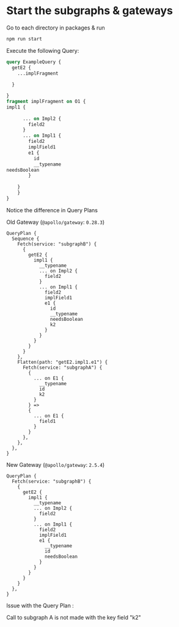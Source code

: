 # Start the subgraphs & gateways

Go to each directory in packages & run
```bash
npm run start
```

Execute the following Query:
```graphql
query ExampleQuery {
  getE2 {
    ...implFragment
    
  }

}
fragment implFragment on O1 {
impl1 {
      
      ... on Impl2 {
        field2
      }
      ... on Impl1 {
        field2
        implField1
        e1 {
          id
          __typename
needsBoolean
        }
      
    }
    }
}
```

Notice the difference in Query Plans

Old Gateway (`@apollo/gateway`: `0.28.3`)
```
QueryPlan {
  Sequence {
    Fetch(service: "subgraphB") {
      {
        getE2 {
          impl1 {
            __typename
            ... on Impl2 {
              field2
            }
            ... on Impl1 {
              field2
              implField1
              e1 {
                id
                __typename
                needsBoolean
                k2
              }
            }
          }
        }
      }
    },
    Flatten(path: "getE2.impl1.e1") {
      Fetch(service: "subgraphA") {
        {
          ... on E1 {
            __typename
            id
            k2
          }
        } =>
        {
          ... on E1 {
            field1
          }
        }
      },
    },
  },
}
```

New Gateway (`@apollo/gateway`: `2.5.4`)
```
QueryPlan {
  Fetch(service: "subgraphB") {
    {
      getE2 {
        impl1 {
          __typename
          ... on Impl2 {
            field2
          }
          ... on Impl1 {
            field2
            implField1
            e1 {
              __typename
              id
              needsBoolean
            }
          }
        }
      }
    }
  },
}
```

Issue with the Query Plan : 

Call to subgraph A is not made with the key field "k2"